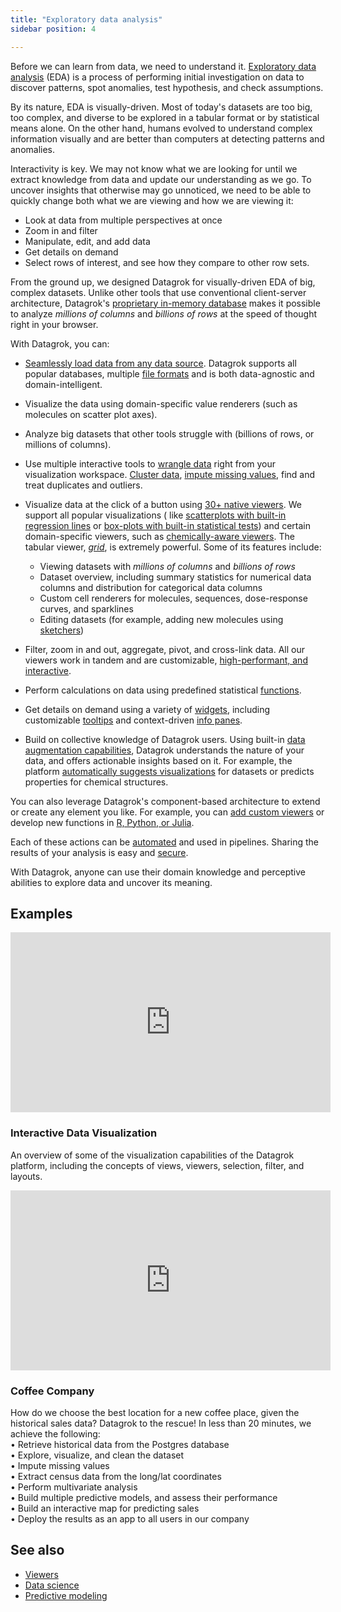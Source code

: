 ```yaml
---
title: "Exploratory data analysis"
sidebar position: 4

---
```


Before we can learn from data, we need to understand
it. [Exploratory data analysis](https://en.wikipedia.org/wiki/Exploratory_data_analysis) (EDA) is a process of
performing initial investigation on data to discover patterns, spot anomalies, test hypothesis, and check assumptions.

By its nature, EDA is visually-driven. Most of today's datasets are too big, too complex, and diverse to be explored in
a tabular format or by statistical means alone. On the other hand, humans evolved to understand complex information
visually and are better than computers at detecting patterns and anomalies.

Interactivity is key. We may not know what we are looking for until we extract knowledge from data and update our
understanding as we go. To uncover insights that otherwise may go unnoticed, we need to be able to quickly change both
what we are viewing and how we are viewing it:

* Look at data from multiple perspectives at once
* Zoom in and filter
* Manipulate, edit, and add data
* Get details on demand
* Select rows of interest, and see how they compare to other row sets.

From the ground up, we designed Datagrok for visually-driven EDA of big, complex datasets. Unlike other tools that use
conventional client-server architecture,
Datagrok's [proprietary in-memory database](../../../../develop/under-the-hood/performance.md#in-memory-database) makes it possible to
analyze _millions of columns_ and
_billions of rows_ at the speed of thought right in your browser.

With Datagrok, you can:

* [Seamlessly load data from any data source](../../../../access/files/files.mdx). Datagrok supports all popular databases,
  multiple [file formats](../../../../access/files/supported-formats.md) and is both data-agnostic and
  domain-intelligent. <!--TODO link to a section on domains once ready-->

* Visualize the data using domain-specific value renderers (such as molecules on scatter plot axes).

* Analyze big datasets that other tools struggle with (billions of rows, or millions of columns).

* Use multiple interactive tools to [wrangle data](../../../../transform/transform.md) right from your visualization
  workspace. [Cluster data](../../../../explore/cluster-data.md), [impute missing values](../../../../transform/missing-values-imputation.md), find
  and treat duplicates and outliers.

* Visualize data at the click of a button using [30+ native viewers](../../../../visualize/viewers/viewers.md). We support all popular
  visualizations (
  like [scatterplots with built-in regression lines](../../../../visualize/viewers/scatter-plot.mdx#regression-line)
  or [box-plots with built-in statistical tests](../../../../visualize/viewers/box-plot.md#t-test)) and certain domain-specific
  viewers, such as [chemically-aware   viewers](../chem/chemically-aware-viewers.md). The tabular viewer, [_grid_](../../../../visualize/viewers/grid.md), is extremely powerful. Some of its features include:

  * Viewing datasets with _millions of columns_ and _billions of rows_
  * Dataset overview, including summary statistics for numerical data columns and distribution for categorical data
    columns
  * Custom cell renderers for molecules, sequences, dose-response curves, and sparklines
  * Editing datasets (for example, adding new molecules using [sketchers](../chem/chem.md#sketching))

* Filter, zoom in and out, aggregate, pivot, and cross-link data. All our viewers work in tandem and are customizable,
  [high-performant, and interactive](../../../../develop/under-the-hood/performance.md#viewers).

* Perform calculations on data using predefined statistical [functions](../../../concepts/functions/functions.md).
* Get details on demand using a variety of [widgets](../../../../visualize/widgets.md), including customizable
  [tooltips](../../../../explore/search-filter-select/select-tooltip-columns.md#viewer-tooltips) and
  context-driven [info panes](../../../../explore/data-augmentation/info-panels.md).

* Build on collective knowledge of Datagrok users. Using
  built-in [data augmentation capabilities](../../../../explore/data-augmentation/data-augmentation.md), Datagrok understands the nature of your
  data, and offers actionable insights based on it. For example, the platform
  [automatically suggests visualizations](../../../../visualize/view-layout.md#layout-suggestions) for datasets or predicts
  properties for chemical structures.

You can also leverage Datagrok's component-based architecture to extend or create any element you like. For example, you
can [add custom viewers](../../../../develop/how-to/develop-custom-viewer.md) or develop new functions
in [R, Python, or Julia](../../../../compute/scripting.md).

Each of these actions can be [automated](../../../concepts/functions/functions.md#macros) and used in
pipelines. Sharing the results of your analysis is easy and
[secure](../../../../govern/security.md).<!--TODO rewrite for clarity-->

With Datagrok, anyone can use their domain knowledge and perceptive abilities to explore data and uncover its meaning.

## Examples

<!-- markdownlint-capture -->
<!-- markdownlint-disable -->

<div class="card" style={{width:"512px",}}>
<iframe src="https://www.youtube.com/embed/67LzPsdNrEc?vq=hd1080&rel=0&color=white&autohide=0" width="512" height="288" frameborder="0"></iframe>
  <div class="card-body">
    <h3 class="card-title">Interactive Data Visualization</h3>
    <p class="card-text">An overview of some of the visualization capabilities of the Datagrok platform, including the concepts of views, viewers, selection, filter, and layouts.</p>
    </div>
</div>

<div class="card" style={{width:"512px",}}>
<iframe src="https://www.youtube.com/embed/tVwpRB8fikQ?vq=hd1080&rel=0&color=white&autohide=0" width="512" height="288" frameborder="0"></iframe>
  <div class="card-body">
    <h3 class="card-title">Coffee Company</h3>
    <p class="card-text">How do we choose the best location for a new coffee place, given the historical sales data? Datagrok to the rescue! In less than 20 minutes, we achieve the following:<br />
                         • Retrieve historical data from the Postgres database<br />
                         • Explore, visualize, and clean the dataset<br />
                         • Impute missing values<br />
                         • Extract census data from the long/lat coordinates<br />
                         • Perform multivariate analysis<br />
                         • Build multiple predictive models, and assess their performance<br />
                         • Build an interactive map for predicting sales<br />
                         • Deploy the results as an app to all users in our company<br />
    </p>
  </div>
</div>

<!-- markdownlint-restore -->

## See also

* [Viewers](../../../../visualize/viewers/viewers.md)
* [Data science](../data-science.md)
* [Predictive modeling](../../../../learn/learn.md)
